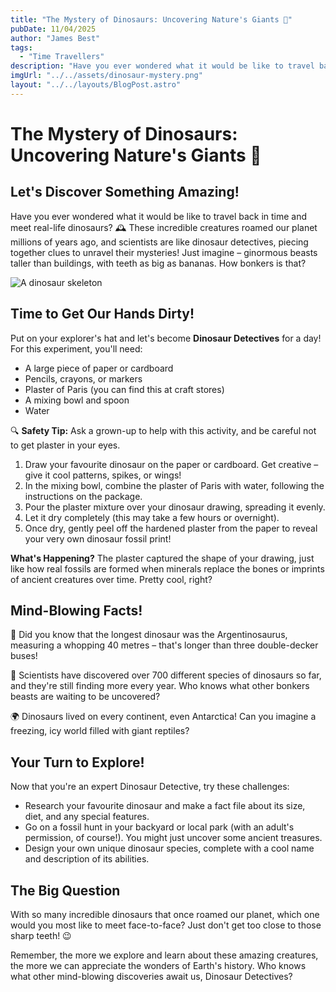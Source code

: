 ```yaml
---
title: "The Mystery of Dinosaurs: Uncovering Nature's Giants 🦖"
pubDate: 11/04/2025
author: "James Best"
tags:
  - "Time Travellers"
description: "Have you ever wondered what it would be like to travel back in time and meet real-life dinosaurs? 🕰️ These incredible creatures roamed our planet millions of years ago, and scientists are like dinosaur detectives, piecing together clues to unravel their mysteries! Just imagine – ginormous beasts taller than buildings, with teeth as big as bananas. How bonkers is that?"
imgUrl: "../../assets/dinosaur-mystery.png"
layout: "../../layouts/BlogPost.astro"
---
```


# The Mystery of Dinosaurs: Uncovering Nature's Giants 🦖

## Let's Discover Something Amazing!

Have you ever wondered what it would be like to travel back in time and meet real-life dinosaurs? 🕰️ These incredible creatures roamed our planet millions of years ago, and scientists are like dinosaur detectives, piecing together clues to unravel their mysteries! Just imagine – ginormous beasts taller than buildings, with teeth as big as bananas. How bonkers is that?

![A dinosaur skeleton](../../assets/dinosaur-skeleton.jpg)

## Time to Get Our Hands Dirty!

Put on your explorer's hat and let's become **Dinosaur Detectives** for a day! For this experiment, you'll need:

* A large piece of paper or cardboard
* Pencils, crayons, or markers
* Plaster of Paris (you can find this at craft stores)
* A mixing bowl and spoon
* Water

🔍 **Safety Tip:** Ask a grown-up to help with this activity, and be careful not to get plaster in your eyes.

1. Draw your favourite dinosaur on the paper or cardboard. Get creative – give it cool patterns, spikes, or wings!
2. In the mixing bowl, combine the plaster of Paris with water, following the instructions on the package.
3. Pour the plaster mixture over your dinosaur drawing, spreading it evenly.
4. Let it dry completely (this may take a few hours or overnight).
5. Once dry, gently peel off the hardened plaster from the paper to reveal your very own dinosaur fossil print!

**What's Happening?** The plaster captured the shape of your drawing, just like how real fossils are formed when minerals replace the bones or imprints of ancient creatures over time. Pretty cool, right?

## Mind-Blowing Facts!

🤯 Did you know that the longest dinosaur was the Argentinosaurus, measuring a whopping 40 metres – that's longer than three double-decker buses!

🦴 Scientists have discovered over 700 different species of dinosaurs so far, and they're still finding more every year. Who knows what other bonkers beasts are waiting to be uncovered?

🌍 Dinosaurs lived on every continent, even Antarctica! Can you imagine a freezing, icy world filled with giant reptiles?

## Your Turn to Explore!

Now that you're an expert Dinosaur Detective, try these challenges:

* Research your favourite dinosaur and make a fact file about its size, diet, and any special features.
* Go on a fossil hunt in your backyard or local park (with an adult's permission, of course!). You might just uncover some ancient treasures.
* Design your own unique dinosaur species, complete with a cool name and description of its abilities.

## The Big Question

With so many incredible dinosaurs that once roamed our planet, which one would you most like to meet face-to-face? Just don't get too close to those sharp teeth! 😉

Remember, the more we explore and learn about these amazing creatures, the more we can appreciate the wonders of Earth's history. Who knows what other mind-blowing discoveries await us, Dinosaur Detectives?
